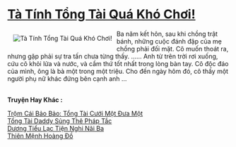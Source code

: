 <a href="https://truyentiki.com/ta-tinh-tong-tai-qua-kho-choi.31585/" title="Tà Tính Tổng Tài Quá Khó Chơi!"><h1>Tà Tính Tổng Tài Quá Khó Chơi!</h1></a><div style="display:table"><img align="right" style="float: left; padding: 10px;" src="https://truyentiki.com/a/img/str/src/31585.jpg" alt="Tà Tính Tổng Tài Quá Khó Chơi!">Ba năm kết hôn, sau khi chồng trật bánh, những cuộc đánh đập của mẹ chồng phải đối mặt. Cô muốn thoát ra, nhưng gặp phải sự tra tấn chưa từng thấy. ...... Anh từ trên trời rơi xuống, cứu cô khỏi lửa và nước, và cầm thứ tốt nhất trong lòng bàn tay. Cô độc đáo của mình, ông là bà một trong một triệu. Cho đến ngày hôm đó, cô thấy một người phụ nữ khác đứng bên cạnh anh ...</div><p><br><b>Truyện Hay Khác :</b></p><a href="https://truyentiki.com/trom-cai-bao-bao-tong-tai-cuoi-mot-dua-mot.31584/" alt="Trộm Cái Bảo Bảo: Tổng Tài Cưới Một Đưa Một">Trộm Cái Bảo Bảo: Tổng Tài Cưới Một Đưa Một</a><br/><a href="https://github.com/nownovels/topcv/tree/master/truyenhay/31854/README.md" alt="Tổng Tài Daddy Sủng Thê Pháp Tắc">Tổng Tài Daddy Sủng Thê Pháp Tắc</a><br/><a href="https://truyentiki.wordpress.com/2020/06/08/duong-tieu-lac-tien-nghi-nai-ba/" alt="Dương Tiểu Lạc Tiện Nghi Nãi Ba">Dương Tiểu Lạc Tiện Nghi Nãi Ba</a><br/><a href="https://github.com/nownovels/topcv/tree/master/truyenhay/31975/README.md" alt="Thiên Mệnh Hoàng Đồ">Thiên Mệnh Hoàng Đồ</a><br/>